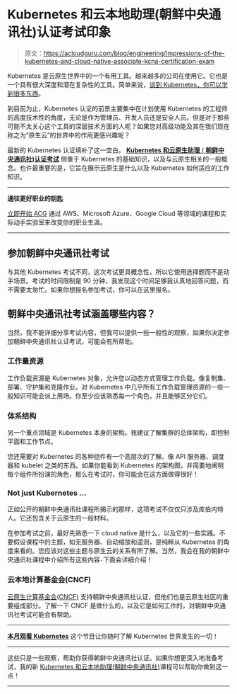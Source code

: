 # Kubernetes 和云本地助理(朝鲜中央通讯社)认证考试印象

> 原文：<https://acloudguru.com/blog/engineering/impressions-of-the-kubernetes-and-cloud-native-associate-kcna-certification-exam>

Kubernetes 是云原生世界中的一个有用工具。越来越多的公司在使用它。它也是一个具有很大深度和潜在复杂性的工具。简单来说，[谈到 Kubernetes，你可以学到很多东西](https://acloudguru.com/blog/engineering/which-container-development-certification-is-best-for-me)。

到目前为止，Kubernetes 认证的前景主要集中在计划使用 Kubernetes 的工程师的高度技术性的角度，无论是作为管理员、开发人员还是安全人员。但是对于那些可能不太关心这个工具的深层技术方面的人呢？如果您对高级功能及其在我们现在称之为“原生云”的世界中的作用更感兴趣呢？

最新的 Kubernetes 认证填补了这一空白。 [**Kubernetes 和云原生助理** ( **朝鲜中央通讯社)认证考试**](https://training.linuxfoundation.org/certification/kubernetes-cloud-native-associate/) 侧重于 Kubernetes 的基础知识，以及与云原生相关的一般概念。也许最重要的是，它旨在展示云原生是什么以及 Kubernetes 如何适应的工作知识。

* * *

**通往更好职业的钥匙**

[立即开始 ACG](https://acloudguru.com/pricing) 通过 AWS、Microsoft Azure、Google Cloud 等领域的课程和实际动手实验室来改变你的职业生涯。

* * *

## 参加朝鲜中央通讯社考试

与其他 Kubernetes 考试不同，这次考试更具概念性，所以它使用选择题而不是动手场景。考试的时间限制是 90 分钟，我发现这个时间足够我认真地回答问题，而不需要太匆忙。如果你想报名参加考试，你可以在这里报名。

## 朝鲜中央通讯社考试涵盖哪些内容？

当然，我不能详细分享考试内容，但我可以提供一些一般性的观察，如果你决定参加朝鲜中央通讯社认证考试，可能会有所帮助。

### 工作量资源

工作负载资源是 Kubernetes 对象，允许您以动态方式管理工作负载。像复制集、部署、守护集和克隆作业。对 Kubernetes 中几乎所有工作负载管理资源的一些一般知识可能会派上用场。你至少应该熟悉每一个角色，并且能够区分它们。

### 体系结构

另一个重点领域是 Kubernetes 本身的架构。我建议了解集群的总体架构，即控制平面和工作节点。

您还需要对 Kubernetes 的各种组件有一个高层次的了解。像 API 服务器、调度器和 kubelet 之类的东西。如果你能看到 Kubernetes 的架构图，并简要地阐明每个组件所扮演的角色，那么在考试时，你可能会在这方面做得很好！

### Not just Kubernetes …

正如公开的朝鲜中央通讯社课程所揭示的那样，这项考试不仅仅只涉及库伯内特人。它还包含关于云原生的一般材料。

在参加考试之前，最好先熟悉一下 cloud native 是什么，以及它的一些实践。不要假设课程中的主题，如无服务器、自动缩放和遥测，是纯粹从 Kubernetes 的角度来看的。您应该对这些主题与原生云的关系有所了解。当然，我会在我的朝鲜中央通讯社课程中介绍所有这些内容`-`下面会详细介绍！

### 云本地计算基金会(CNCF)

[云原生计算基金会(CNCF)](https://www.cncf.io/) 支持朝鲜中央通讯社认证，但他们也是云原生社区的重要组成部分。了解一下 CNCF 是做什么的，以及它是如何工作的，对朝鲜中央通讯社考试可能会有帮助。

* * *

**[本月观看 Kubernetes](https://acloudguru.com/videos/kubernetes-this-month)** 这个节目让你随时了解 Kubernetes 世界发生的一切！

* * *

这些只是一些观察，帮助你获得朝鲜中央通讯社认证。如果你想更深入地准备考试，我的新 [Kubernetes 和云本地助理(朝鲜中央通讯社)](https://learn.acloud.guru/course/kubernetes-and-cloud-native-associate/overview)课程可以帮助你做到这一点！

* * *